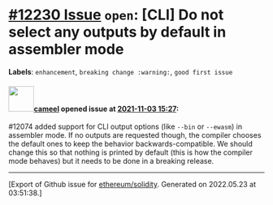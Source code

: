 # [\#12230 Issue](https://github.com/ethereum/solidity/issues/12230) `open`: [CLI] Do not select any outputs by default in assembler mode
**Labels**: `enhancement`, `breaking change :warning:`, `good first issue`


#### <img src="https://avatars.githubusercontent.com/u/137030?v=4" width="50">[cameel](https://github.com/cameel) opened issue at [2021-11-03 15:27](https://github.com/ethereum/solidity/issues/12230):

#12074 added support for CLI output options (like `--bin` or `--ewasm`) in assembler mode. If no outputs are requested though, the compiler chooses the default ones to keep the behavior backwards-compatible. We should change this so that nothing is printed by default (this is how the compiler mode behaves) but it needs to be done in a breaking release.




-------------------------------------------------------------------------------



[Export of Github issue for [ethereum/solidity](https://github.com/ethereum/solidity). Generated on 2022.05.23 at 03:51:38.]
